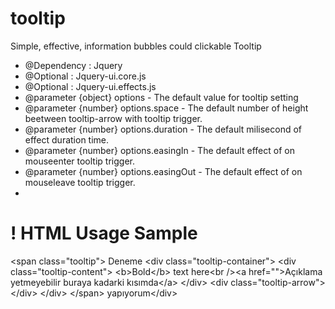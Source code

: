 tooltip
=======

Simple, effective, information bubbles could clickable Tooltip


* @Dependency : Jquery
 * @Optional : Jquery-ui.core.js
 * @Optional : Jquery-ui.effects.js
 * @parameter {object} options - The default value for tooltip setting
 * @parameter {number} options.space - The default number of height beetween tooltip-arrow with tooltip trigger.
 * @parameter {number} options.duration - The default milisecond of effect duration time.
 * @parameter {number} options.easingIn - The default effect of on mouseenter tooltip trigger.
 * @parameter {number} options.easingOut - The default effect of on mouseleave tooltip trigger.
 * 
 


! HTML Usage Sample
=============================
&lt;span class="tooltip"&gt;
	Deneme
	&lt;div class="tooltip-container"&gt;
		&lt;div class="tooltip-content"&gt;
			&lt;b>Bold&lt;/b&gt; text here&lt;br /&gt;&lt;a href=""&gt;Açıklama yetmeyebilir buraya kadarki kısımda&lt;/a&gt;
		&lt;/div&gt;
		&lt;div class="tooltip-arrow">&lt;/div&gt;
	&lt;/div>
&lt;/span&gt; yapıyorum&lt;/div&gt;
